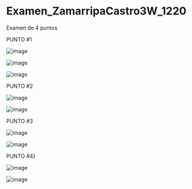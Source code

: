 # Examen_ZamarripaCastro3W_1220
Examen de 4 puntos

PUNTO #1

![image](https://github.com/user-attachments/assets/d7bba725-206e-4e01-8221-282894e190d0)

![image](https://github.com/user-attachments/assets/73443e97-0199-420b-a6d3-a334d97e3444)

![image](https://github.com/user-attachments/assets/b42e9ed9-9b27-4a53-b663-5e57dba85788)

PUNTO #2

![image](https://github.com/user-attachments/assets/0ef6d6b9-3c58-4348-8bde-462bde8a5699)

![image](https://github.com/user-attachments/assets/9c657b87-dbcb-4030-931d-d46f333ac50c)

PUNTO #3

![image](https://github.com/user-attachments/assets/749df773-9f5b-492e-b9d4-81b94b04a2e2)

![image](https://github.com/user-attachments/assets/bec8a6a8-6f0b-4a57-a3bc-697c6eeba935)

PUNTO #4}

![image](https://github.com/user-attachments/assets/b3a398ff-961a-4820-bc73-c11c5afebfe8)

![image](https://github.com/user-attachments/assets/2b642ad5-d1d6-41aa-b6f3-177ac8d116e3)

